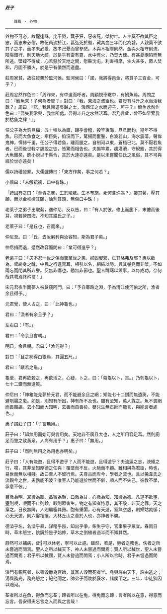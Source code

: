 

##### 莊子
　　`雜篇 ‧ 外物`

* * *

外物不可必，故龍逢誅，比干戮，箕子狂，惡來死，桀紂亡。人主莫不欲其臣之忠，而忠未必信，故伍員流於江，萇弘死於蜀，藏其血三年而化為碧。人親莫不欲其子之孝，而孝未必愛，故孝己憂而曾參悲。木與木相摩則然，金與火相守則流，陰陽錯行，則天地大絯，於是乎有雷有霆，水中有火，乃焚大槐。有甚憂兩陷而無所逃。螴蜳不得成，心若懸於天地之間，慰暋沈屯，利害相摩，生火甚多，眾人焚和，月固不勝火，於是乎有僓然而道盡。

莊周家貧，故往貸粟於監河侯。監河侯曰：「諾，我將得邑金，將貸子三百金，可乎？」

莊周忿然作色曰：「周昨來，有中道而呼者。周顧視車轍中，有鮒魚焉。周問之曰：『鮒魚來！子何為者耶？』對曰：『我，東海之波臣也。君豈有斗升之水而活我哉？』周曰：『諾，我且南遊吳越之土，激西江之水而迎子，可乎？』鮒魚忿然作色曰：『吾失我常與，我無所處。吾得斗升之水然活耳。君乃言此，曾不如早索我於枯魚之肆！』」

任公子為大鉤巨緇，五十犗以為餌，蹲乎會稽，投竿東海，旦旦而釣，期年不得魚。已而大魚食之，牽巨鉤，錎沒而下，騖揚而奮鬐，白波若山，海水震蕩，聲侔鬼神，憚赫千里。任公子得若魚，離而臘之，自制河以東，蒼梧已北，莫不厭若魚者。已而後世輇才諷說之徒，皆驚而相告也。夫揭竿累，趨灌瀆，守鯢鮒，其於得大魚難矣，飾小說以干縣令，其於大達亦遠矣。是以未嘗聞任氏之風俗，其不可與經於世亦遠矣！

儒以詩禮發冢。大儒臚傳曰：「東方作矣，事之何若？」

小儒曰：「未解裙襦，口中有珠。」

「詩固有之曰：『青青之麥，生於陵陂。生不布施，死何含珠為？』接其鬢，壓其顪，而以金椎控其頤，徐別其頰，無傷口中珠！」

老萊子之弟子出取薪，遇仲尼，反以告，曰：「有人於彼，修上而趨下，末僂而後耳，視若營四海，不知其誰氏之子。」

老萊子曰：「是丘也，召而來。」

仲尼至。曰：「丘，去汝躬矜與汝容知，斯為君子矣。」

仲尼揖而退，蹙然改容而問曰：「業可得進乎？」

老萊子曰：「夫不忍一世之傷而驁萬世之患，抑固窶邪，亡其略弗及邪？惠以歡為，驁終身之醜，中民之行進焉耳，相引以名，相結以隱。與其譽堯而非桀，不如兩忘而閉其所非譽。反無非傷也，動無非邪也。聖人躊躇以興事，以每成功。奈何哉其載焉終矜爾！」

宋元君夜半而夢人被髮窺阿門，曰：「予自宰路之淵，予為清江使河伯之所，漁者余且得予。」

元君覺，使人占之，曰：「此神龜也。」

君曰：「漁者有余且乎？」

左右曰：「有。」

君曰：「令余且會朝。」

明日，余且朝。君曰：「漁何得？」

對曰：「且之網得白龜焉，其圓五尺。」

君曰：「獻若之龜。」

龜至，君再欲殺之，再欲活之，心疑，卜之，曰：「殺龜以卜，吉。」乃刳龜以卜，七十二鑽而無遺筴。

仲尼曰：「神龜能見夢於元君，而不能避余且之網；知能七十二鑽而無遺筴，不能避刳腸之患。如是，則知有所困，神有所不及也。雖有至知，萬人謀之。魚不畏網而畏鵜鶘。去小知而大知明，去善而自善矣。嬰兒生無石師而能言，與能言者處也。」

惠子謂莊子曰：「子言無用。」

莊子曰：「知無用而始可與言用矣。天地非不廣且大也，人之所用容足耳。然則廁足而墊之致黃泉，人尚有用乎？」惠子曰：「無用。」

莊子曰：「然則無用之為用也亦明矣。」

莊子曰：「人有能遊，且得不遊乎？人而不能遊，且得遊乎？夫流遁之志，決絕之行，噫，其非至知厚德之任與！覆墜而不反，火馳而不顧。雖相與為君臣，時也，易世而無以相賤。故曰至人不留行焉。夫尊古而卑今，學者之流也。且以狶韋氏之流觀今之世，夫孰能不波？唯至人乃能遊於世而不僻，順人而不失己。彼教不學，承意不彼。」

目徹為明，耳徹為聰，鼻徹為顫，口徹為甘，心徹為知，知徹為德。凡道不欲壅，壅則哽，哽而不止則跈，跈則眾害生。物之有知者恃息，其不殷，非天之罪。天之穿之，日夜無降，人則顧塞其竇。胞有重閬，心有天遊，室無空虛，則婦姑勃豀；心无天遊，則六鑿相攘。大林丘山之善於人也，亦神者不勝。

德溢乎名，名溢乎暴，謀稽乎誸，知出乎爭，柴生乎守，官事果乎眾宜。春雨日時，草木怒生，銚鎒於是乎始修，草木之倒植者過半而不知其然。

靜然可以補病，眥𡟬可以休老，寧可以止遽。雖然，若是，勞者之務也，佚者之所未嘗過而問焉。聖人之所以駴天下，神人未嘗過而問焉；賢人所以駴世，聖人未嘗過而問焉；君子所以駴國，賢人未嘗過而問焉；小人所以合時，君子未嘗過而問焉。

演門有親死者，以善毀爵為官師，其黨人毀而死者半。堯與許由天下，許由逃之；湯與務光，務光怒之；紀他聞之，帥弟子而踆於窾水，諸侯弔之。三年，申徒狄因以踣河。

荃者所以在魚，得魚而忘荃；蹄者所以在兔，得兔而忘蹄；言者所以在意，得意而忘言。吾安得夫忘言之人而與之言哉！

* * *

